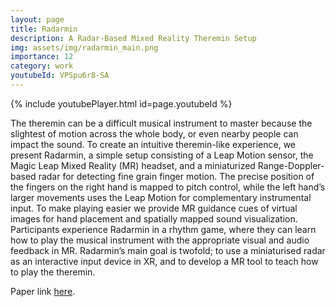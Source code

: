 ```yaml
---
layout: page
title: Radarmin
description: A Radar-Based Mixed Reality Theremin Setup
img: assets/img/radarmin_main.png
importance: 12
category: work
youtubeId: VPSpu6r8-SA
---
```


{% include youtubePlayer.html id=page.youtubeId %}

The theremin can be a difficult musical instrument to master because the slightest of motion across the whole body, or even nearby people can impact the sound. To create an intuitive theremin-like experience, we present Radarmin, a simple setup consisting of a Leap Motion sensor, the Magic Leap Mixed Reality (MR) headset, and a miniaturized Range-Doppler-based radar for detecting fine grain finger motion. The precise position of the fingers on the right hand is mapped to pitch control, while the left hand’s larger movements uses the Leap Motion for complementary instrumental input. To make playing easier we provide MR guidance cues of virtual images for hand placement and spatially mapped sound visualization. Participants experience Radarmin in a rhythm game, where they can learn how to play the musical instrument with the appropriate visual and audio feedback in MR. Radarmin’s main goal is twofold; to use a miniaturised radar as an interactive input device in XR, and to develop a MR tool to teach how to play the theremin.

Paper link <a href='https://yunsuenpai.com/assets/pdf/radarmin.pdf'>here</a>.